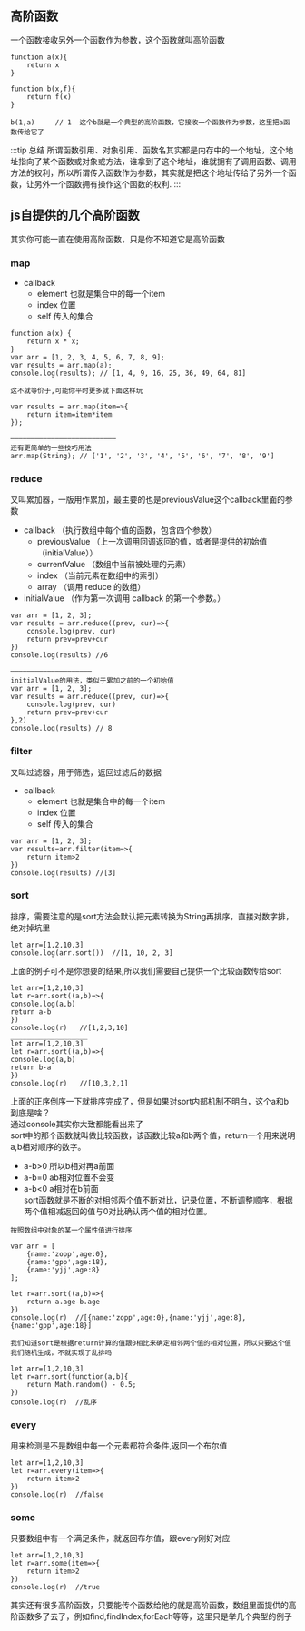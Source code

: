 ## 高阶函数
一个函数接收另外一个函数作为参数，这个函数就叫高阶函数
```
function a(x){
    return x
}

function b(x,f){
    return f(x)
}

b(1,a)     // 1  这个b就是一个典型的高阶函数，它接收一个函数作为参数，这里把a函数传给它了

```
:::tip 总结
所谓函数引用、对象引用、函数名其实都是内存中的一个地址，这个地址指向了某个函数或对象或方法，谁拿到了这个地址，谁就拥有了调用函数、调用方法的权利，所以所谓传入函数作为参数，其实就是把这个地址传给了另外一个函数，让另外一个函数拥有操作这个函数的权利.
:::
## js自提供的几个高阶函数
其实你可能一直在使用高阶函数，只是你不知道它是高阶函数
### map
+ callback
    + element  也就是集合中的每一个item
    + index 位置
    + self  传入的集合
```
function a(x) {
    return x * x;
}
var arr = [1, 2, 3, 4, 5, 6, 7, 8, 9];
var results = arr.map(a);  
console.log(results); // [1, 4, 9, 16, 25, 36, 49, 64, 81] 

这不就等价于,可能你平时更多就下面这样玩

var results = arr.map(item=>{
    return item=item*item
}); 

——————————————————————————
还有更简单的一些技巧用法
arr.map(String); // ['1', '2', '3', '4', '5', '6', '7', '8', '9'] 
```
### reduce
又叫累加器，一版用作累加，最主要的也是previousValue这个callback里面的参数
+ callback （执行数组中每个值的函数，包含四个参数）
    + previousValue （上一次调用回调返回的值，或者是提供的初始值（initialValue））
    + currentValue （数组中当前被处理的元素）
    + index （当前元素在数组中的索引）
    + array （调用 reduce 的数组）
+ initialValue （作为第一次调用 callback 的第一个参数。）
```
var arr = [1, 2, 3];
var results = arr.reduce((prev, cur)=>{
    console.log(prev, cur)
    return prev=prev+cur
})
console.log(results) //6

————————————————————
initialValue的用法，类似于累加之前的一个初始值
var arr = [1, 2, 3];
var results = arr.reduce((prev, cur)=>{
    console.log(prev, cur)
    return prev=prev+cur
},2)
console.log(results) // 8

```
### filter
又叫过滤器，用于筛选，返回过滤后的数据
+ callback
    + element  也就是集合中的每一个item
    + index 位置
    + self  传入的集合
```
var arr = [1, 2, 3];
var results=arr.filter(item=>{
    return item>2
})
console.log(results) //[3]

```
### sort
排序，需要注意的是sort方法会默认把元素转换为String再排序，直接对数字排，绝对掉坑里
```
let arr=[1,2,10,3]
console.log(arr.sort())  //[1, 10, 2, 3] 
```
上面的例子可不是你想要的结果,所以我们需要自己提供一个比较函数传给sort
```
let arr=[1,2,10,3]
let r=arr.sort((a,b)=>{
console.log(a,b)
return a-b
})
console.log(r)   //[1,2,3,10]
___________________
let arr=[1,2,10,3]
let r=arr.sort((a,b)=>{
console.log(a,b)
return b-a
})
console.log(r)   //[10,3,2,1]

```
上面的正序倒序一下就排序完成了，但是如果对sort内部机制不明白，这个a和b到底是啥？<br>
通过console其实你大致都能看出来了<br>
sort中的那个函数就叫做比较函数，该函数比较a和b两个值，return一个用来说明a,b相对顺序的数字。<br>
+ a-b>0  所以b相对再a前面
+ a-b=0  ab相对位置不会变
+ a-b<0  a相对在b前面
<br>sort函数就是不断的对相邻两个值不断对比，记录位置，不断调整顺序，根据两个值相减返回的值与0对比确认两个值的相对位置。

```
按照数组中对象的某一个属性值进行排序

var arr = [
    {name:'zopp',age:0},
    {name:'gpp',age:18},
    {name:'yjj',age:8}
];

let r=arr.sort((a,b)=>{
    return a.age-b.age
})
console.log(r)  //[{name:'zopp',age:0},{name:'yjj',age:8},{name:'gpp',age:18}]

我们知道sort是根据return计算的值跟0相比来确定相邻两个值的相对位置，所以只要这个值我们随机生成，不就实现了乱排吗

let arr=[1,2,10,3]
let r=arr.sort(function(a,b){
    return Math.random() - 0.5;
})
console.log(r)  //乱序
```
### every
用来检测是不是数组中每一个元素都符合条件,返回一个布尔值
```
let arr=[1,2,10,3]
let r=arr.every(item=>{
    return item>2
})
console.log(r)  //false
```
### some
只要数组中有一个满足条件，就返回布尔值，跟every刚好对应
```
let arr=[1,2,10,3]
let r=arr.some(item=>{
    return item>2
})
console.log(r)  //true
```

其实还有很多高阶函数，只要能传个函数给他的就是高阶函数，数组里面提供的高阶函数多了去了，例如find,findIndex,forEach等等，这里只是举几个典型的例子